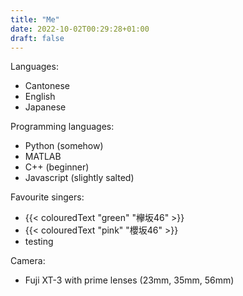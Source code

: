 ```yaml
---
title: "Me"
date: 2022-10-02T00:29:28+01:00
draft: false
---
```


Languages:

- Cantonese
- English
- Japanese

Programming languages:

- Python (somehow)
- MATLAB
- C++ (beginner)
- Javascript (slightly salted)

Favourite singers:

- {{< colouredText "green" "欅坂46"  >}}
- {{< colouredText "pink" "櫻坂46"  >}}
- testing

Camera:

- Fuji XT-3 with prime lenses (23mm, 35mm, 56mm)
  